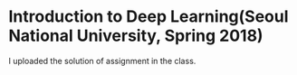 # Introduction to Deep Learning(Seoul National University, Spring 2018)

I uploaded the solution of assignment in the class.

